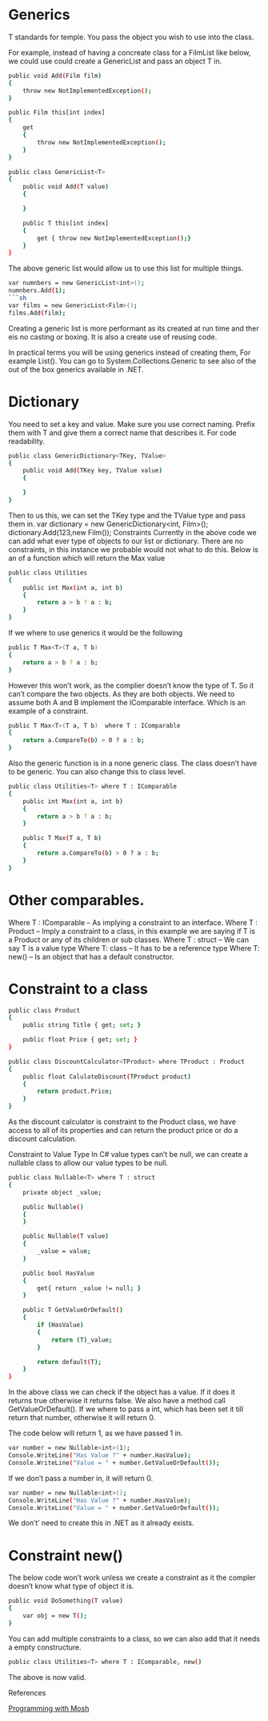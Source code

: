 # Generics
T standards for temple. You pass the object you wish to use into the class.

For example, instead of having a concreate class for a FilmList like below, we could use could create a GenericList and pass an object T in.
```sh
public void Add(Film film)
{
    throw new NotImplementedException();
}
```
```sh
public Film this[int index]
{
    get
    {
        throw new NotImplementedException();
    }
}
```
```sh
public class GenericList<T>
{
    public void Add(T value)
    {

    }

    public T this[int index]
    {
        get { throw new NotImplementedException();}
    }
}
```
The above generic list would allow us to use this list for multiple things.
```sh    
var numnbers = new GenericList<int>();
numnbers.Add(1);
```sh
var films = new GenericList<Film>();
films.Add(film);
```
Creating a generic list is more performant as its created at run time and ther eis no casting or boxing. It is also a create use of reusing code.

In practical terms you will be using generics instead of creating them, For example List<string>().
You can go to System.Collections.Generic to see also of the out of the box generics available in .NET.

# Dictionary

You need to set a key and value. Make sure you use correct naming. Prefix them with T and give them a correct name that describes it. For code readability.
```sh
public class GenericDictionary<TKey, TValue>
{
    public void Add(TKey key, TValue value)
    {

    }
}
```
Then to us this, we can set the TKey type and the TValue type and pass them in.
var dictionary = new GenericDictionary<int, Film>();
            dictionary.Add(123,new Film());
Constraints
Currently in the above code we can add what ever type of objects to our list or dictionary. There are no constraints, in this instance we probable would not what to do this.
Below is an of a function which will return the Max value
```sh
public class Utilities
{
    public int Max(int a, int b)
    {
        return a > b ? a : b;
    }
}
```
If we where to use generics it would be the following
```sh
public T Max<T>(T a, T b)
{
    return a > b ? a : b;
}
```
However this won’t work, as the complier doesn’t know the type of T. So it can’t compare the two objects. As they are both objects. We need to assume both A and B implement the IComparable interface. Which is an example of a constraint. 
```sh
public T Max<T>(T a, T b)  where T : IComparable
{
    return a.CompareTo(b) > 0 ? a : b;
}
```
Also the generic function is in a none generic class. The class doesn’t have to be generic. You can also change this to class level.
```sh  
public class Utilities<T> where T : IComparable
{
    public int Max(int a, int b) 
    {
        return a > b ? a : b;
    }

    public T Max(T a, T b)  
    {
        return a.CompareTo(b) > 0 ? a : b;
    }
}
```
# Other comparables.
Where T : IComparable – As implying a constraint to an interface.
Where T : Product – Imply a constraint to a class, in this example we are saying if T is a Product or any of its children or sub classes. 
Where T : struct – We can say T is a value type
Where T: class – It has to be a reference type
Where T: new() – Is an object that has a default constructor.
# Constraint to a class
```sh
public class Product
{
    public string Title { get; set; }

    public float Price { get; set; }
}
```
```sh
public class DiscountCalculator<TProduct> where TProduct : Product
{
    public float CalulateDiscount(TProduct product)
    {
        return product.Price;
    }
}
```
As the discount calculator is constraint to the Product class, we have access to all of its properties and can return the product price or do a discount calculation.

Constraint to Value Type
In C# value types can’t be null, we can create a nullable class to allow our value types to be null.
```sh
public class Nullable<T> where T : struct
{
    private object _value;

    public Nullable()
    {
    }

    public Nullable(T value)
    {
        _value = value;
    }

    public bool HasValue
    {
        get{ return _value != null; }
    }

    public T GetValueOrDefault()
    {
        if (HasValue)
        {
            return (T)_value;
        }

        return default(T);
    }
}
```
In the above class we can check if the object has a value. If it does it returns true otherwise it returns false. We also have a method call GetValueOrDefault(). If we where to pass a int, which has been set it till return that number, otherwise it will return 0.

The code below will return 1, as we have passed 1 in.
```sh
var number = new Nullable<int>(1);
Console.WriteLine("Has Value ?" + number.HasValue);
Console.WriteLine("Value = " + number.GetValueOrDefault());
```            
If we don’t pass a number in, it will return 0.
```sh
var number = new Nullable<int>();
Console.WriteLine("Has Value ?" + number.HasValue);
Console.WriteLine("Value = " + number.GetValueOrDefault());
```
We don’t’ need to create this in .NET as it already exists.  
 

# Constraint new()
The below code won’t work unless we create a constraint as it the compler doesn’t know what type of object it is.
```sh
public void DoSomething(T value)
{
    var obj = new T();
}
```
You can add multiple constraints to a class, so we can also add that it needs a empty constructure.
```sh
public class Utilities<T> where T : IComparable, new()
```
The above is now valid.

References

<a href="https://www.youtube.com/watch?v=gyal6TbgmSU">Programming with Mosh</a>
